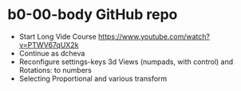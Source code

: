 # b0-00-body GitHub repo 
- Start Long Vide Course https://www.youtube.com/watch?v=PTWV67qUX2k
- Continue as dcheva
- Reconfigure settings-keys 3d Views (numpads, with control) and Rotations: to numbers
- Selecting Proportional and various transform
